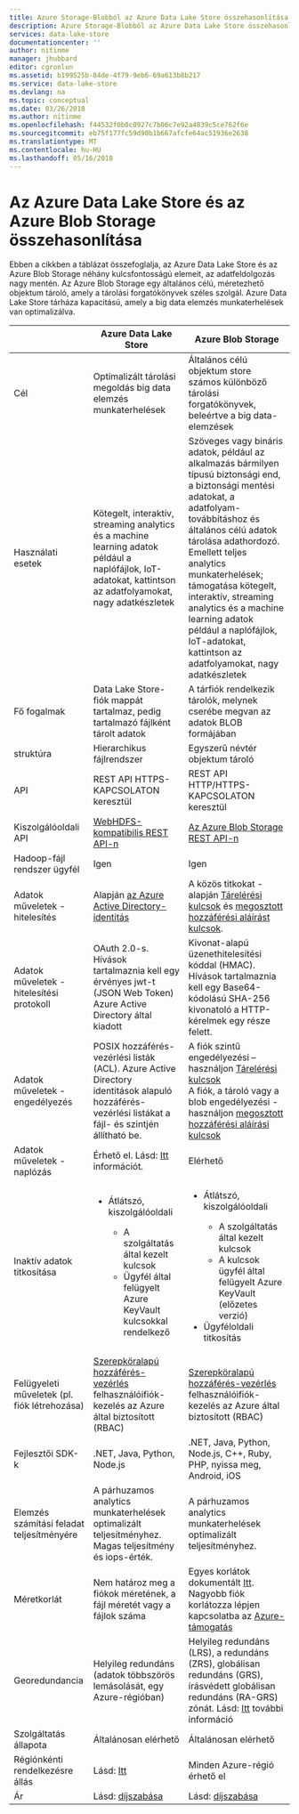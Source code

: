 ```yaml
---
title: Azure Storage-Blobból az Azure Data Lake Store összehasonlítása |} Microsoft Docs
description: Azure Storage-Blobból az Azure Data Lake Store összehasonlítása
services: data-lake-store
documentationcenter: ''
author: nitinme
manager: jhubbard
editor: cgronlun
ms.assetid: b199525b-84de-4f79-9eb6-69a613b8b217
ms.service: data-lake-store
ms.devlang: na
ms.topic: conceptual
ms.date: 03/26/2018
ms.author: nitinme
ms.openlocfilehash: f44532f0b0c0927c7b06c7e92a4839c5ce762f6e
ms.sourcegitcommit: eb75f177fc59d90b1b667afcfe64ac51936e2638
ms.translationtype: MT
ms.contentlocale: hu-HU
ms.lasthandoff: 05/16/2018
---
```

# <a name="comparing-azure-data-lake-store-and-azure-blob-storage"></a>Az Azure Data Lake Store és az Azure Blob Storage összehasonlítása
Ebben a cikkben a táblázat összefoglalja, az Azure Data Lake Store és az Azure Blob Storage néhány kulcsfontosságú elemeit, az adatfeldolgozás nagy mentén. Az Azure Blob Storage egy általános célú, méretezhető objektum tároló, amely a tárolási forgatókönyvek széles szolgál. Azure Data Lake Store tárháza kapacitású, amely a big data elemzés munkaterhelések van optimalizálva.

|  | Azure Data Lake Store | Azure Blob Storage |
| --- | --- | --- |
| Cél |Optimalizált tárolási megoldás big data elemzés munkaterhelések |Általános célú objektum store számos különböző tárolási forgatókönyvek, beleértve a big data-elemzések |
| Használati esetek |Kötegelt, interaktív, streaming analytics és a machine learning adatok például a naplófájlok, IoT-adatokat, kattintson az adatfolyamokat, nagy adatkészletek |Szöveges vagy bináris adatok, például az alkalmazás bármilyen típusú biztonsági end, a biztonsági mentési adatokat, a adatfolyam-továbbításhoz és általános célú adatok tárolása adathordozó. Emellett teljes analytics munkaterhelések; támogatása kötegelt, interaktív, streaming analytics és a machine learning adatok például a naplófájlok, IoT-adatokat, kattintson az adatfolyamokat, nagy adatkészletek |
| Fő fogalmak |Data Lake Store-fiók mappát tartalmaz, pedig tartalmazó fájlként tárolt adatok |A tárfiók rendelkezik tárolók, melynek cserébe megvan az adatok BLOB formájában |
| struktúra |Hierarchikus fájlrendszer |Egyszerű névtér objektum tároló |
| API |REST API HTTPS-KAPCSOLATON keresztül |REST API HTTP/HTTPS-KAPCSOLATON keresztül |
| Kiszolgálóoldali API |[WebHDFS-kompatibilis REST API-n](https://msdn.microsoft.com/library/azure/mt693424.aspx) |[Az Azure Blob Storage REST API-n](https://msdn.microsoft.com/library/azure/dd135733.aspx) |
| Hadoop-fájl rendszer ügyfél |Igen |Igen |
| Adatok műveletek - hitelesítés |Alapján [az Azure Active Directory-identitás](../active-directory/active-directory-authentication-scenarios.md) |A közös titkokat - alapján [Tárelérési kulcsok](../storage/common/storage-create-storage-account.md#manage-your-storage-account) és [megosztott hozzáférési aláírást kulcsok](../storage/common/storage-dotnet-shared-access-signature-part-1.md). |
| Adatok műveletek - hitelesítési protokoll |OAuth 2.0-s. Hívások tartalmaznia kell egy érvényes jwt-t (JSON Web Token) Azure Active Directory által kiadott |Kivonat-alapú üzenethitelesítési kóddal (HMAC). Hívások tartalmaznia kell egy Base64-kódolású SHA-256 kivonatoló a HTTP-kérelmek egy része felett. |
| Adatok műveletek - engedélyezés |POSIX hozzáférés-vezérlési listák (ACL).  Azure Active Directory identitások alapuló hozzáférés-vezérlési listákat a fájl- és szintjén állítható be. |A fiók szintű engedélyezési – használjon [Tárelérési kulcsok](../storage/common/storage-create-storage-account.md#manage-your-storage-account)<br>A fiók, a tároló vagy a blob engedélyezési - használjon [megosztott hozzáférési aláírási kulcsok](../storage/common/storage-dotnet-shared-access-signature-part-1.md) |
| Adatok műveletek - naplózás |Érhető el. Lásd: [Itt](data-lake-store-diagnostic-logs.md) információt. |Elérhető |
| Inaktív adatok titkosítása |<ul><li>Átlátszó, kiszolgálóoldali</li> <ul><li>A szolgáltatás által kezelt kulcsok</li><li>Ügyfél által felügyelt Azure KeyVault kulcsokkal rendelkező</li></ul></ul> |<ul><li>Átlátszó, kiszolgálóoldali</li> <ul><li>A szolgáltatás által kezelt kulcsok</li><li>A kulcsok ügyfél által felügyelt Azure KeyVault (előzetes verzió)</li></ul><li>Ügyféloldali titkosítás</li></ul> |
| Felügyeleti műveletek (pl. fiók létrehozása) |[Szerepköralapú hozzáférés-vezérlés](../role-based-access-control/overview.md) felhasználóifiók-kezelés az Azure által biztosított (RBAC) |[Szerepköralapú hozzáférés-vezérlés](../role-based-access-control/overview.md) felhasználóifiók-kezelés az Azure által biztosított (RBAC) |
| Fejlesztői SDK-k |.NET, Java, Python, Node.js |.NET, Java, Python, Node.js, C++, Ruby, PHP, nyissa meg, Android, iOS |
| Elemzés számítási feladat teljesítményére |A párhuzamos analytics munkaterhelések optimalizált teljesítményhez. Magas teljesítmény és iops-érték. |A párhuzamos analytics munkaterhelések optimalizált teljesítményhez. |
| Méretkorlát |Nem határoz meg a fiókok méretének, a fájl méretét vagy a fájlok száma |Egyes korlátok dokumentált [Itt](../storage/common/storage-scalability-targets.md). Nagyobb fiók korlátozza lépjen kapcsolatba az [Azure-támogatás](https://azure.microsoft.com/support/faq/) |
| Georedundancia |Helyileg redundáns (adatok többszörös lemásolását, egy Azure-régióban) |Helyileg redundáns (LRS), a redundáns (ZRS), globálisan redundáns (GRS), írásvédett globálisan redundáns (RA-GRS) zónát. Lásd: [Itt](../storage/common/storage-redundancy.md) további információ |
| Szolgáltatás állapota |Általánosan elérhető |Általánosan elérhető |
| Régiónkénti rendelkezésre állás |Lásd: [Itt](https://azure.microsoft.com/regions/#services) |Minden Azure-régió érhető el |
| Ár |Lásd: [díjszabása](https://azure.microsoft.com/pricing/details/data-lake-store/) |Lásd: [díjszabása](https://azure.microsoft.com/pricing/details/storage/) |


